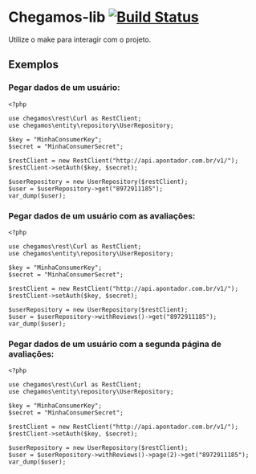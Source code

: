 # Chegamos-lib [![Build Status](https://secure.travis-ci.org/EHER/chegamos-lib.png)](http://travis-ci.org/EHER/chegamos-lib)
Utilize o make para interagir com o projeto.


## Exemplos

### Pegar dados de um usuário:

    <?php

    use chegamos\rest\Curl as RestClient;
    use chegamos\entity\repository\UserRepository;

    $key = "MinhaConsumerKey";
    $secret = "MinhaConsumerSecret";

    $restClient = new RestClient("http://api.apontador.com.br/v1/");
    $restClient->setAuth($key, $secret);

    $userRepository = new UserRepository($restClient);
    $user = $userRepository->get("8972911185");
    var_dump($user);

### Pegar dados de um usuário com as avaliações:

    <?php

    use chegamos\rest\Curl as RestClient;
    use chegamos\entity\repository\UserRepository;

    $key = "MinhaConsumerKey";
    $secret = "MinhaConsumerSecret";

    $restClient = new RestClient("http://api.apontador.com.br/v1/");
    $restClient->setAuth($key, $secret);

    $userRepository = new UserRepository($restClient);
    $user = $userRepository->withReviews()->get("8972911185");
    var_dump($user);

### Pegar dados de um usuário com a segunda página de avaliações:

    <?php

    use chegamos\rest\Curl as RestClient;
    use chegamos\entity\repository\UserRepository;

    $key = "MinhaConsumerKey";
    $secret = "MinhaConsumerSecret";

    $restClient = new RestClient("http://api.apontador.com.br/v1/");
    $restClient->setAuth($key, $secret);

    $userRepository = new UserRepository($restClient);
    $user = $userRepository->withReviews()->page(2)->get("8972911185");
    var_dump($user);

